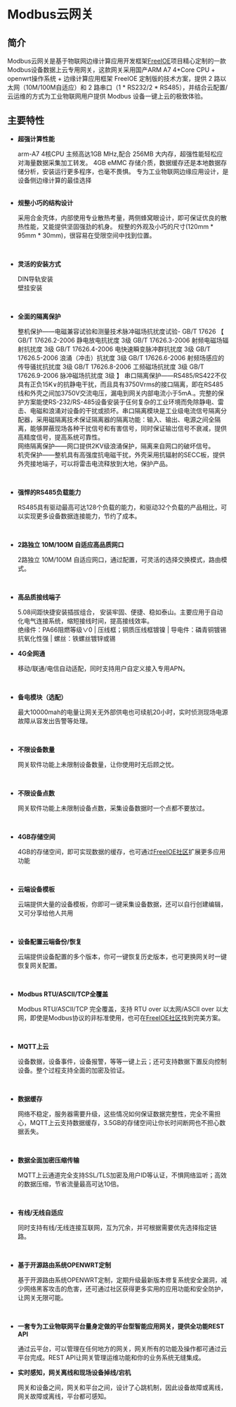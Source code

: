 # Modbus云网关

## 简介


Modbus云网关是基于物联网边缘计算应用开发框架[FreeIOE](https://github.com/freeioe/freeioe)项目精心定制的一款Modbus设备数据上云专用网关，这款网关采用国产ARM A7 4*Core CPU + openwrt操作系统 + 边缘计算应用框架 FreeIOE 定制版的技术方案，提供 2 路以太网（10M/100M自适应）和 2 路串口（1 * RS232/2 * RS485），并结合云配置/云运维的方式为工业物联网用户提供 Modbus 设备一键上云的极致体验。




## 主要特性

* __超强计算性能__
  
  arm-A7 4核CPU 主频高达1GB MHz,配合 256MB 大内存，超强性能轻松应对海量数据采集加工转发。
  4GB eMMC 存储介质，数据缓存还是本地数据存储分析，安装运行更多程序，也毫不畏惧。
  专为工业物联网边缘应用设计，是设备侧边缘计算的最佳选择     
  <br/>
  
* __规整小巧的结构设计__
  
  采用合金壳体，内部使用专业散热考量，两侧蜂窝眼设计，即可保证优良的散热性能，又能提供坚固强劲的机身。
  规整的外观及小巧的尺寸(120mm * 95mm * 30mm)，很容易在受限空间中找到位置。    
<br/>
  
* __灵活的安装方式__
  
  DIN导轨安装<br/>
  壁挂安装
<br/>
  
* __全面的隔离保护__
  
  整机保护——电磁兼容试验和测量技术脉冲磁场抗扰度试验- GB/T 17626
        【
            GB/T 17626.2-2006 静电放电抗扰度 3级
            GB/T 17626.3-2006 射频电磁场辐射抗扰度 3级
            GB/T 17626.4-2006 电快速瞬变脉冲群抗扰度 3级
            GB/T 17626.5-2006 浪涌（冲击）抗扰度 3级
            GB/T 17626.6-2006 射频场感应的传导骚扰抗扰度 3级
            GB/T 17626.8-2006 工频磁场抗扰度 3级
            GB/T 17626.9-2006 脉冲磁场抗扰度 3级
        】
  串口隔离保护——RS485/RS422不仅具有正负15K∨的抗静电干扰，而且具有3750Vrms的接口隔离，即在RS485线和外壳之间加3750V交流电压，漏电到网关内部电流小于5mA.。完整的保护方案能使RS-232/RS-485设备安装于仼何复杂的工业环境而免除静电、雷击、电磁和浪涌对设备的干扰或损坏。串口隔离模块是工业级电流信号隔离分配器，采用磁隔离技术保证隔离器的隔离功能：输入、输出、电源之间全隔离，能够屏蔽现场各种干扰信号和有害信号，同时保证输岀信号不衰减，提供高精度信号，提高系统可靠性。<br/>
  网络隔离保护——网口提供2KV级浪涌保护，隔离来自网口的破坏信号。<br/>
  机壳保护——整机具有高强度抗电磁干扰，外壳采用抗辐射的SECC板，提供外壳接地端子，可以将雷击电流释放到大地，保护产品。
<br/>
  
* __强悍的RS485负载能力__
  
  RS485具有驱动最高可达128个负载的能力，和驱动32个负载的产品相比，可以实现更多设备数据连接能力，节约了成本。
<br/>
  
* __2路独立 10M/100M 自适应高品质网口__
  
  2路独立 10M/100M 自适应网口，通过配置，可灵活的选择交换模式，路由模式。
<br/>
  
* __高品质接线端子__
  
  5.08间距快捷安装插拔组合， 安装牢固、便捷、稳如泰山。主要应用于自动化电气连接系统，缩短接线时间，提高接线效率。<br/>
  绝缘件：PA66阻燃等级∨0 | 压线框；铜质压线框镀镍 | 导电件：磷青铜镀锡抗氧化性强 | 螺丝：铁螺丝镀锌或锡
  <br/>


* __4G全网通__
  
  移动/联通/电信自动适配，同时支持用户自定义接入专用APN。
<br/>
  
* __备电模块（选配）__
  
  最大10000mah的电量让网关无外部供电也可续航20小时，实时侦测现场电源故障从容发出告警等处理。
<br/>
  
* __不限设备数量__
  
  网关软件功能上未限制设备数量，让你使用时无后顾之忧。
<br/>
  
* __不限设备点数__
  
  网关软件功能上未限制设备点数，采集设备数据时一个点都不要放过。
<br/>
  
* __4GB存储空间__
  
  4GB的存储空间，即可实现数据的缓存，也可通过[FreeIOE社区](https://freeioe.org)扩展更多应用功能
<br/>
  
* __云端设备模板__
  
  云端提供大量的设备模板，你即可一键采集设备数据，还可以自行创建编辑，又可分享给他人共用
<br/>
  
* __设备配置云端备份/恢复__
  
  云端提供设备配置的多个版本，你可一键恢复历史版本，也可更换网关时一键恢复网关配置。
<br/>
  
* __Modbus RTU/ASCII/TCP全覆盖__
  
  Modbus RTU/ASCII/TCP 完全覆盖，支持 RTU over 以太网/ASCII over 以太网，即使是Modbus协议的非标准使用，也可在[FreeIOE社区](https://freeioe.org)找到完美方案。
<br/>
  
* __MQTT上云__
  
  设备数据，设备事件，设备报警，等等一键上云；还可支持数据下置反向控制设备。整个过程支持全面的加密及验证。
<br/>
  
* __数据缓存__
  
  网络不稳定，服务器需要升级，这些情况如何保证数据完整性，完全不需担心，MQTT上云支持数据缓存，3.5GB的存储空间让你长时间断网也不担心数据丢失。
<br/>
  
* __数据全面加密压缩传输__
  
  MQTT上云通道完全支持SSL/TLS加密及用户ID等认证，不惧网络监听；高效的数据压缩，节省流量最高可达10倍。
<br/>
  
* __有线/无线自适应__
  
  同时支持有线/无线连接互联网，互为冗余，并可根据需要优先选择指定链路。
<br/>
  
* __基于开源路由系统OPENWRT定制__
  
  基于开源路由系统OPENWRT定制，定期升级最新版本修复系统安全漏洞，减少网络黑客攻击的危害，还可通过社区获得更多实用的应用功能和安全防护，让网关无限可能。
<br/>
  
* __一套专为工业物联网平台量身定做的平台型智能应用网关，提供全功能REST API__ 
  
  通过云平台，可以管理在任何地方的网关，网关所有的功能及操作都可通过云平台完成。REST API让网关管理运维功能和你的业务系统无缝集成。
  <br/>
  
* __实时感知，网关离线和现场设备掉线/宕机__
  
  网关和设备之间，网关和平台之间，设计了心跳机制，因此设备故障或离线，网关故障或离线，平台都可感知。 <br/>